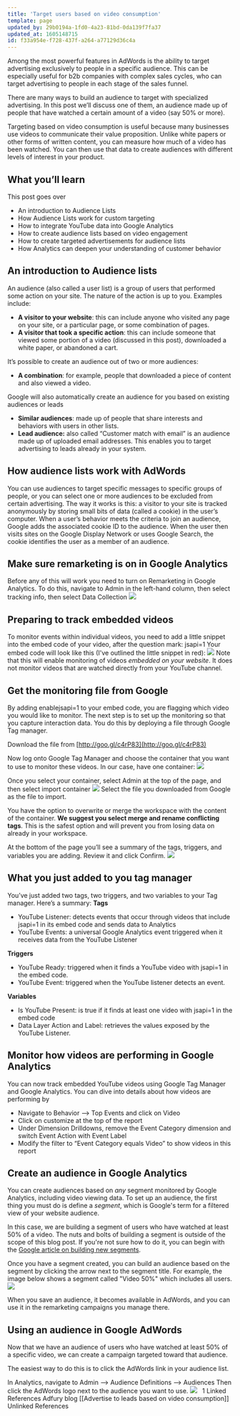 ```yaml
---
title: 'Target users based on video consumption'
template: page
updated_by: 29b0194a-1fd0-4a23-81bd-0da139f7fa37
updated_at: 1605148715
id: f33a954e-f728-437f-a264-a77129d36c4a
---
```

Among the most powerful features in AdWords is the ability to target advertising exclusively to people in a specific audience. This can be especially useful for b2b companies with complex sales cycles, who can target advertising to people in each stage of the sales funnel.

There are many ways to build an audience to target with specialized advertising. In this post we’ll discuss one of them, an audience made up of people that have watched a certain amount of a video (say 50% or more).

Targeting based on video consumption is useful because many businesses use videos to communicate their value proposition. Unlike white papers or other forms of written content, you can measure how much of a video has been watched. You can then use that data to create audiences with different levels of interest in your product.

## What you’ll learn

This post goes over

*   An introduction to Audience Lists
*   How Audience Lists work for custom targeting
*   How to integrate YouTube data into Google Analytics
*   How to create audience lists based on video engagement
*   How to create targeted advertisements for audience lists
*   How Analytics can deepen your understanding of customer behavior

## An introduction to Audience lists

An audience (also called a user list) is a group of users that performed some action on your site. The nature of the action is up to you. Examples include:

*   **A visitor to your website**: this can include anyone who visited any page on your site, or a particular page, or some combination of pages.
*   **A visitor that took a specific action**: this can include someone that viewed some portion of a video (discussed in this post), downloaded a white paper, or abandoned a cart.

It’s possible to create an audience out of two or more audiences:

*   **A combination**: for example, people that downloaded a piece of content and also viewed a video.

Google will also automatically create an audience for you based on existing audiences or leads

*   **Similar audiences**: made up of people that share interests and behaviors with users in other lists.
*   **Lead audience:** also called “Customer match with email” is an audience made up of uploaded email addresses. This enables you to target advertising to leads already in your system.

## How audience lists work with AdWords

You can use audiences to target specific messages to specific groups of people, or you can select one or more audiences to be excluded from certain advertising. The way it works is this: a visitor to your site is tracked anonymously by storing small bits of data (called a cookie) in the user’s computer. When a user’s behavior meets the criteria to join an audience, Google adds the associated cookie ID to the audience. When the user then visits sites on the Google Display Network or uses Google Search, the cookie identifies the user as a member of an audience.

## Make sure remarketing is on in Google Analytics

Before any of this will work you need to turn on Remarketing in Google Analytics. To do this, navigate to Admin in the left-hand column, then select tracking info, then select Data Collection ![](https://blog.adfury.io/wp-content/uploads/RemarketingOn.png)

## Preparing to track embedded videos

To monitor events within individual videos, you need to add a little snippet into the embed code of your video, after the question mark: jsapi=1 Your embed code will look like this (I've outlined the little snippet in red): ![](https://blog.adfury.io/wp-content/uploads/TrackingVideo.png) Note that this will enable monitoring of videos _embedded on your website_. It does not monitor videos that are watched directly from your YouTube channel.

## Get the monitoring file from Google

By adding enablejsapi=1 to your embed code, you are flagging which video you would like to monitor. The next step is to set up the monitoring so that you capture interaction data. You do this by deploying a file through Google Tag manager.

Download the file from [http://goo.gl/c4rP83](http://goo.gl/c4rP83) 

Now log onto Google Tag Manager and choose the container that you want to use to monitor these videos. In our case, have one container: ![](https://blog.adfury.io/wp-content/uploads/TagMgrContainer.png) 

Once you select your container, select Admin at the top of the page, and then select import container ![](https://blog.adfury.io/wp-content/uploads/TagManager2.png) Select the file you downloaded from Google as the file to import.

You have the option to overwrite or merge the workspace with the content of the container. **We suggest you select merge and rename conflicting tags**. This is the safest option and will prevent you from losing data on already in your workspace.

At the bottom of the page you’ll see a summary of the tags, triggers, and variables you are adding. Review it and click Confirm. ![](https://blog.adfury.io/wp-content/uploads/TagManager3.png)  

## **What you just added to you tag manager**

You’ve just added two tags, two triggers, and two variables to your Tag manager. Here’s a summary: **Tags**

*   YouTube Listener: detects events that occur through videos that include jsapi=1 in its embed code and sends data to Analytics
*   YouTube Events: a universal Google Analytics event triggered when it receives data from the YouTube Listener

**Triggers**

*   YouTube Ready: triggered when it finds a YouTube video with jsapi=1 in the embed code.
*   YouTube Event: triggered when the YouTube listener detects an event.

**Variables**

*   Is YouTube Present: is true if it finds at least one video with jsapi=1 in the embed code
*   Data Layer Action and Label: retrieves the values exposed by the YouTube Listener.

## Monitor how videos are performing in Google Analytics

You can now track embedded YouTube videos using Google Tag Manager and Google Analytics. You can dive into details about how videos are performing by

*   Navigate to Behavior --> Top Events and click on Video
*   Click on customize at the top of the report
*   Under Dimension Drilldowns, remove the Event Category dimension and switch Event Action with Event Label
*   Modify the filter to “Event Category equals Video” to show videos in this report

## Create an audience in Google Analytics

You can create audiences based on _any_ segment monitored by Google Analytics, including video viewing data. To set up an audience, the first thing you must do is define a _segment_, which is Google's term for a filtered view of your website audience.

In this case, we are building a segment of users who have watched at least 50% of a video. The nuts and bolts of building a segment is outside of the scope of this blog post. If you're not sure how to do it, you can begin with the [Google article on building new segments](https://support.google.com/analytics/answer/3124493?hl=en). 

Once you have a segment created, you can build an audience based on the segment by clicking the arrow next to the segment title. For example, the image below shows a segment called "Video 50%" which includes all users. ![](https://blog.adfury.io/wp-content/uploads/BuildAudience.png) 

When you save an audience, it becomes available in AdWords, and you can use it in the remarketing campaigns you manage there.

## Using an audience in Google AdWords

Now that we have an audience of users who have watched at least 50% of a specific video, we can create a campaign targeted toward that audience.

The easiest way to do this is to click the AdWords link in your audience list. 

In Analytics, navigate to Admin --> Audience Definitions --> Audiences Then click the AdWords logo next to the audience you want to use. ![](https://blog.adfury.io/wp-content/uploads/Audience.png)   1 Linked References Adfury blog [[Advertise to leads based on video consumption]] Unlinked References